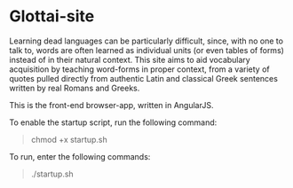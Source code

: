 # Glottai-site
Learning dead languages can be particularly difficult, since, with no one to talk to, words are often learned as individual units (or even tables of forms) instead of in their natural context. This site aims to aid vocabulary acquisition by teaching word-forms in proper context, from a variety of quotes pulled directly from authentic Latin and classical Greek sentences written by real Romans and Greeks.

This is the front-end browser-app, written in AngularJS.

To enable the startup script, run the following command:

> chmod +x startup.sh

To run, enter the following commands:

> ./startup.sh
